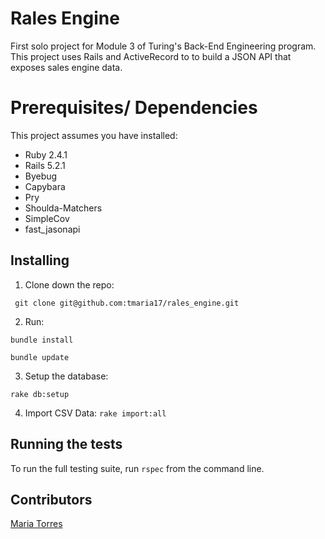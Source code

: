 # Rales Engine
First solo project for Module 3 of Turing's Back-End Engineering program. This project uses Rails and ActiveRecord to to build a JSON API that exposes sales engine data.


# Prerequisites/ Dependencies
 This project assumes you have installed: 
 * Ruby 2.4.1
 * Rails 5.2.1
 * Byebug
 * Capybara
 * Pry
 * Shoulda-Matchers
 * SimpleCov
 * fast_jasonapi


## Installing

1. Clone down the repo:

` git clone git@github.com:tmaria17/rales_engine.git`

2. Run:

`bundle install`

`bundle update`

3. Setup the database:

 `rake db:setup`
 
 4. Import CSV Data:
  `rake import:all`



## Running the tests
To run the full testing suite, run `rspec` from the command line.




## Contributors

[Maria Torres](https://github.com/tmaria17)
